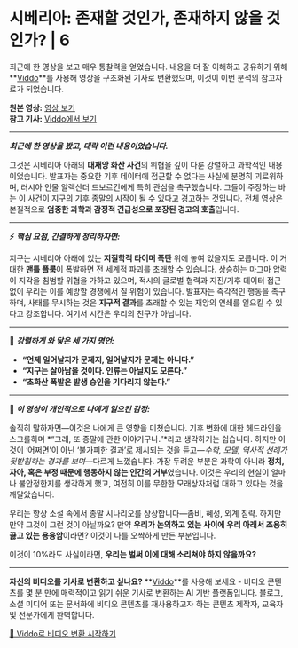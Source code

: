 # 시베리아: 존재할 것인가, 존재하지 않을 것인가? | 6

최근에 한 영상을 보고 매우 통찰력을 얻었습니다. 내용을 더 잘 이해하고 공유하기 위해 **[Viddo](https://viddo.pro/)**를 사용해 영상을 구조화된 기사로 변환했으며, 이것이 이번 분석의 참고자료가 되었습니다.

**원본 영상:** [영상 보기](https://www.youtube.com/watch?v=_kzlgFINGh8)  
**참고 기사:** [Viddo에서 보기](https://viddo.pro/zh/video-result/6fff783b-81ac-49a6-a2cd-9d47893637d9)

---

**_최근에 한 영상을 봤고, 대략 이런 내용이었습니다._**

그것은 시베리아 아래의 **대재앙 화산 사건**의 위협을 깊이 다룬 강렬하고 과학적인 내용이었습니다. 발표자는 중요한 기후 데이터에 접근할 수 없다는 사실에 분명히 괴로워하며, 러시아 인물 알렉산더 드보르킨에게 특히 관심을 촉구했습니다. 그들이 주장하는 바는 이 사건이 지구의 기후 종말의 시작이 될 수 있다고 경고하는 것입니다. 전체 영상은 본질적으로 **엄중한 과학과 감정적 긴급성으로 포장된 경고의 호출**입니다.

---

**⚡️** **_핵심 요점, 간결하게 정리하자면:_**

지구는 시베리아 아래에 있는 **지질학적 타이머 폭탄** 위에 놓여 있을지도 모릅니다. 이 거대한 **맨틀 플룸**이 폭발하면 전 세계적 파괴를 초래할 수 있습니다. 상승하는 마그마 압력이 지각을 침범할 위협을 가하고 있으며, 적시의 글로벌 협력과 지진/기후 데이터 접근 없이 우리는 이를 예방할 경쟁에서 질 위험이 있습니다. 발표자는 즉각적인 행동을 촉구하며, 사태를 무시하는 것은 **지구적 결과**를 초래할 수 있는 재앙의 연쇄를 일으킬 수 있다고 강조합니다. 여기서 시간은 우리의 친구가 아닙니다.

---

**💬** **_강렬하게 와 닿은 세 가지 명언:_**

- **“언제 일어날지가 문제지, 일어날지가 문제는 아니다.”**  
- **“지구는 살아남을 것이다. 인류는 아닐지도 모른다.”**  
- **“초화산 폭발은 발생 승인을 기다리지 않는다.”**  

---

**🧠** **_이 영상이 개인적으로 나에게 일으킨 감정:_**

솔직히 말하자면—이것은 나에게 큰 영향을 미쳤습니다. 기후 변화에 대한 헤드라인을 스크롤하며 *“그래, 또 종말에 관한 이야기구나.”*라고 생각하기는 쉽습니다. 하지만 이것이 ‘어쩌면’이 아닌 ‘불가피한 결과’로 제시되는 것을 듣고—*수학, 모델, 역사적 선례가 뒷받침하는 경과를 보며*—다르게 느꼈습니다. 가장 두려운 부분은 과학이 아니라 **정치, 자아, 혹은 부정 때문에 행동하지 않는 인간의 거부**였습니다. 이것은 우리의 현실이 얼마나 불안정한지를 생각하게 했고, 여전히 이를 무한한 모래상자처럼 대하고 있다는 것을 깨달았습니다.

우리는 항상 소설 속에서 종말 시나리오를 상상합니다—좀비, 혜성, 외계 침략. 하지만 만약 그것이 그런 것이 아닐까요? 만약 **우리가 논의하고 있는 사이에 우리 아래서 조용히 끓고 있는 용융암**이라면? 이것이 나를 오싹하게 만든 부분입니다.

이것이 10%라도 사실이라면, **우리는 벌써 이에 대해 소리쳐야 하지 않을까요?**

---

**자신의 비디오를 기사로 변환하고 싶나요?** **[Viddo](https://viddo.pro/)**를 사용해 보세요 - 비디오 콘텐츠를 몇 분 만에 매력적이고 읽기 쉬운 기사로 변환하는 AI 기반 플랫폼입니다. 블로그, 소셜 미디어 또는 문서화에 비디오 콘텐츠를 재사용하고자 하는 콘텐츠 제작자, 교육자 및 전문가에게 완벽합니다.

[🚀 Viddo로 비디오 변환 시작하기](https://viddo.pro/)